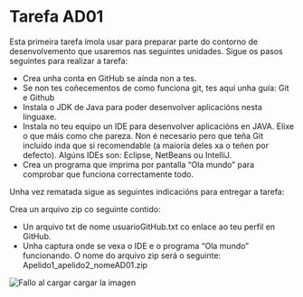# Tarefa AD01

Esta primeira tarefa ímola usar para preparar parte do contorno de desenvolvemento que usaremos nas seguintes unidades. Sigue os pasos seguintes para realizar a tarefa:

* Crea unha conta en GitHub se aínda non a tes.
* Se non tes coñecementos de como funciona git, tes aquí unha guía: Git e Github
* Instala o JDK de Java para poder desenvolver aplicacións nesta linguaxe.
* Instala no teu equipo un IDE para desenvolver aplicacións en JAVA. Elixe o que máis como che pareza.
Non é necesario pero que teña Git incluído inda que si recomendable (a maioría deles xa o teñen por defecto).
Algúns IDEs son: Eclipse, NetBeans ou IntelliJ.
* Crea un programa que imprima por pantalla “Ola mundo” para comprobar que funciona correctamente todo.

Unha vez rematada sigue as seguintes indicacións para entregar a tarefa:

Crea un arquivo zip co seguinte contido:
* Un arquivo txt de nome usuarioGitHub.txt co enlace ao teu perfil en GitHub.
* Unha captura onde se vexa o IDE e o programa “Ola mundo” funcionando.
O nome do arquivo zip será o seguinte: Apelido1_apelido2_nomeAD01.zip

![Fallo al cargar cargar la imagen](https://github.com/hundios/Ola/blob/master/Ola%20Mundo.png)
